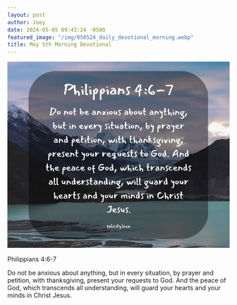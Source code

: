 ```yaml
---
layout: post
author: Joey
date: 2024-05-05 09:43:24 -0500
featured_image: "/img/050524_daily_devotional_morning.webp"
title: May 5th Morning Devotional
---
```


[![May 5th 2024 - Morning Devotional](/img/050524_daily_devotional_morning.webp)](/img/050524_daily_devotional_morning.webp)

Philippians 4:6-7

Do not be anxious about anything, but in every situation, by prayer and petition, with thanksgiving, present your requests to God. And the peace of God, which transcends all understanding, will guard your hearts and your minds in Christ Jesus.